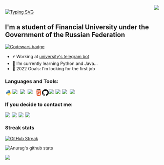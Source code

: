 <img src="https://cdn2.iconfinder.com/data/icons/cat-power/256/cat_drunk.png" align="right"/>  

[![Typing SVG](https://readme-typing-svg.herokuapp.com?color=%234300F7&size=25&height=55&lines=Hi+there%2C+I'm+Nikolai+Pikalov;Or...;Nps-rf)](https://git.io/typing-svg)

## I'm a student of Financial University under the Government of the Russian Federation

[![Codewars badge](https://www.codewars.com/users/Nps-rf/badges/large)](https://www.codewars.com/users/Nps-rf)

- ⚡ Working at [university's telegram bot](https://github.com/PI21-7/FA/tree/master/Course_1/Telegram_Bot)
- 🌱 I’m currently learning Python and Java...
- 🥅 2022 Goals: I'm looking for the first job 


### Languages and Tools:
[<img align="left" width="24px" src="https://raw.githubusercontent.com/github/explore/80688e429a7d4ef2fca1e82350fe8e3517d3494d/topics/python/python.png"/>][Python]
[<img align="left" width="25px" src="https://cdn4.iconfinder.com/data/icons/logos-and-brands/512/181_Java_logo_logos-256.png"/>][Java]
[<img align="left" width="25px" src="https://cdn3.iconfinder.com/data/icons/logos-brands-3/24/logo_brand_brands_logos_linux-256.png"/>][Linux]
[<img align="left" width="25px" src="https://cdn1.iconfinder.com/data/icons/hawcons/32/700048-icon-89-document-file-sql-256.png"/>][SQL]
[<img align="left" width="22px" src="https://raw.githubusercontent.com/github/explore/80688e429a7d4ef2fca1e82350fe8e3517d3494d/topics/html/html.png"/>][HTML5]
[<img align="left" width="22px" src="https://raw.githubusercontent.com/github/explore/78df643247d429f6cc873026c0622819ad797942/topics/github/github.png"/>][Github]
[<img align="left" width="22px" src="https://cdn3.iconfinder.com/data/icons/social-media-2169/24/social_media_social_media_logo_git-256.png"/>][Git]
[<img align="left" width="22px" src="https://cdn3.iconfinder.com/data/icons/social-media-2169/24/social_media_social_media_logo_docker-256.png"/>][Docker]
[<img align="left" width="25px" src="https://cdn4.iconfinder.com/data/icons/logos-and-brands/512/205_Markdown_logo_logos-256.png"/>][Markdown]
[<img align="left" width="24px" src="https://cdn2.iconfinder.com/data/icons/ecqlipse2/CMD.png"/>][cmd]

<br />

### If you decide to contact me:
[<img align="left" width="22px" src="https://cdn2.iconfinder.com/data/icons/social-icons-33/128/Instagram-256.png"/>][Instagram]
[<img align="left" width="22px" src="https://cdn4.iconfinder.com/data/icons/social-media-flat-7/64/Social-media_VK-256.png"/>][Vk]
[<img align="left" width="22px" src="https://cdn3.iconfinder.com/data/icons/social-icons-33/512/Telegram-256.png"/>][Telegram]
[<img align="left" width="24px" src="https://cdn0.iconfinder.com/data/icons/free-social-media-set/24/discord-256.png"/>][Discord]
<br />

### Streak stats
[![GitHub Streak](http://github-readme-streak-stats.herokuapp.com?user=Nps-rf&theme=radical&date_format=j%20M%5B%20Y%5D)](https://git.io/streak-stats)

![Anurag's github stats](https://github-readme-stats.vercel.app/api?username=Nps-rf&show_icons=true&theme=tokyonight) 

<img src="https://github-readme-stats.vercel.app/api/wakatime?username=Nps_rf">
<!-- <img src="https://github-readme-stats.vercel.app/api/top-langs/?username=Nps_rf"> -->
<!-- <img src="https://github-readme-stats.vercel.app/api?username=Nps_rf&show_icons=true&theme=gotham"> -->


[Github]: https://github.com/github
[instagram]: https://www.instagram.com/nps_rf
[Vk]: https://vk.com/4doors_morewhores
[Telegram]: https://t.me/Nps_rf
[Discord]:  https://discordapp.com/users/303189106274467851
[Python]: https://www.python.org
[HTML5]: https://html.com/html5
[Markdown]: https://www.markdownguide.org/getting-started
[Git]: https://git-scm.com
[cmd]: https://docs.microsoft.com/en-us/windows-server/administration/windows-commands/windows-commands
[Linux]: https://www.linux.org
[Java]: https://www.java.com
[SQL]: https://en.wikipedia.org/wiki/SQL
[Docker]: https://www.docker.com
